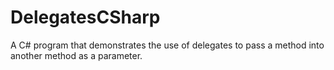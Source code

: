 # DelegatesCSharp
A C# program that demonstrates the use of delegates to pass a method into another method as a parameter.
